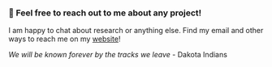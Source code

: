 ### 👋 Feel free to reach out to me about any project!

I am happy to chat about research or anything else. Find my email and other ways to reach me on my [website](https://kalinnonchev.github.io)!

*We will be known forever by the tracks we leave* - Dakota Indians
